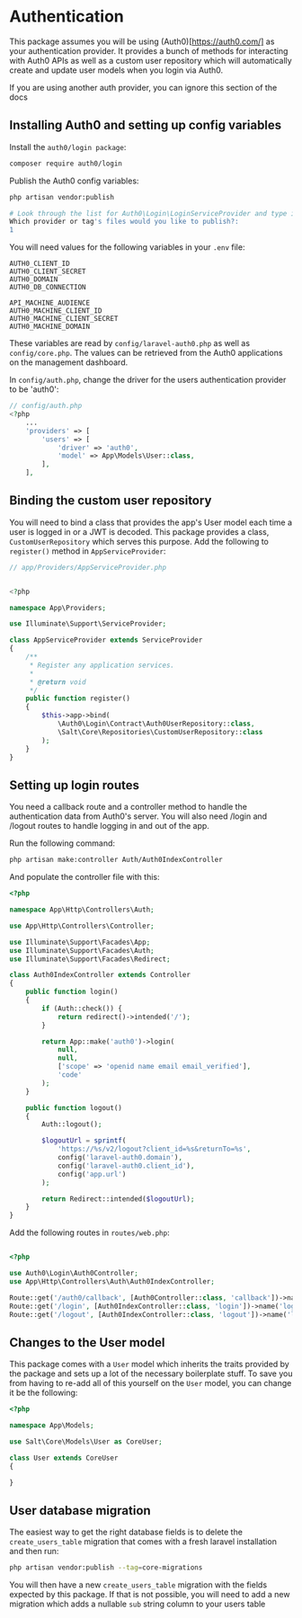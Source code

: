 # Authentication

This package assumes you will be using (Auth0)[https://auth0.com/] as your authentication provider. It provides a bunch of methods for interacting with Auth0 APIs as well as a custom user repository which will automatically create and update user models when you login via Auth0.

If you are using another auth provider, you can ignore this section of the docs

## Installing Auth0 and setting up config variables

Install the `auth0/login package`:

```bash
composer require auth0/login
```

Publish the Auth0 config variables:

```bash
php artisan vendor:publish

# Look through the list for Auth0\Login\LoginServiceProvider and type in the corresponding number
Which provider or tag's files would you like to publish?:
1
```

You will need values for the following variables in your `.env` file:

```env
AUTH0_CLIENT_ID
AUTH0_CLIENT_SECRET
AUTH0_DOMAIN
AUTH0_DB_CONNECTION

API_MACHINE_AUDIENCE
AUTH0_MACHINE_CLIENT_ID
AUTH0_MACHINE_CLIENT_SECRET
AUTH0_MACHINE_DOMAIN
```

These variables are read by `config/laravel-auth0.php` as well as `config/core.php`. The values can be retrieved from the Auth0 applications on the management dashboard.

In `config/auth.php`, change the driver for the users authentication provider to be 'auth0':

```php
// config/auth.php
<?php
    ...
    'providers' => [
        'users' => [
            'driver' => 'auth0',
            'model' => App\Models\User::class,
        ],
    ],

```

## Binding the custom user repository

You will need to bind a class that provides the app's User model each time a user is logged in or a JWT is decoded. This package provides a class, `CustomUserRepository` which serves this purpose. Add the following to `register()` method in `AppServiceProvider`:

```php
// app/Providers/AppServiceProvider.php


<?php

namespace App\Providers;

use Illuminate\Support\ServiceProvider;

class AppServiceProvider extends ServiceProvider
{
    /**
     * Register any application services.
     *
     * @return void
     */
    public function register()
    {
        $this->app->bind(
            \Auth0\Login\Contract\Auth0UserRepository::class,
            \Salt\Core\Repositories\CustomUserRepository::class
        );
    }
}

```

## Setting up login routes

You need a callback route and a controller method to handle the authentication data from Auth0's server. You will also need /login and /logout routes to handle logging in and out of the app.

Run the following command:

```bash
php artisan make:controller Auth/Auth0IndexController
```

And populate the controller file with this:

```php
<?php

namespace App\Http\Controllers\Auth;

use App\Http\Controllers\Controller;

use Illuminate\Support\Facades\App;
use Illuminate\Support\Facades\Auth;
use Illuminate\Support\Facades\Redirect;

class Auth0IndexController extends Controller
{
    public function login()
    {
        if (Auth::check()) {
            return redirect()->intended('/');
        }

        return App::make('auth0')->login(
            null,
            null,
            ['scope' => 'openid name email email_verified'],
            'code'
        );
    }

    public function logout()
    {
        Auth::logout();

        $logoutUrl = sprintf(
            'https://%s/v2/logout?client_id=%s&returnTo=%s',
            config('laravel-auth0.domain'),
            config('laravel-auth0.client_id'),
            config('app.url')
        );

        return Redirect::intended($logoutUrl);
    }
}

```

Add the following routes in `routes/web.php`:

```php

<?php

use Auth0\Login\Auth0Controller;
use App\Http\Controllers\Auth\Auth0IndexController;

Route::get('/auth0/callback', [Auth0Controller::class, 'callback'])->name('auth0-callback');
Route::get('/login', [Auth0IndexController::class, 'login'])->name('login');
Route::get('/logout', [Auth0IndexController::class, 'logout'])->name('logout');
```

## Changes to the User model

This package comes with a `User` model which inherits the traits provided by the package and sets up a lot of the necessary boilerplate stuff. To save you from having to re-add all of this yourself on the `User` model, you can change it be the following:

```php
<?php

namespace App\Models;

use Salt\Core\Models\User as CoreUser;

class User extends CoreUser
{

}

```

## User database migration

The easiest way to get the right database fields is to delete the `create_users_table` migration that comes with a fresh laravel installation and then run:

```bash
php artisan vendor:publish --tag=core-migrations
```

You will then have a new `create_users_table` migration with the fields expected by this package. If that is not possible, you will need to add a new migration which adds a nullable `sub` string column to your users table

